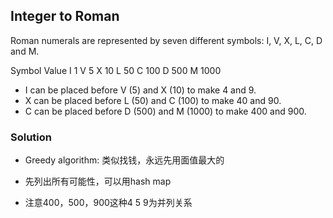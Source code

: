 ## Integer to Roman

Roman numerals are represented by seven different symbols: I, V, X, L, C, D and M.

Symbol       Value
I             1
V             5
X             10
L             50
C             100
D             500
M             1000

- I can be placed before V (5) and X (10) to make 4 and 9. 
- X can be placed before L (50) and C (100) to make 40 and 90. 
- C can be placed before D (500) and M (1000) to make 400 and 900.

### Solution

- Greedy algorithm: 类似找钱，永远先用面值最大的
- 先列出所有可能性，可以用hash map

- 注意400，500，900这种4 5 9为并列关系